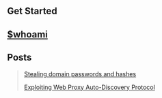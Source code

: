 ## Get Started
## [$whoami](./bio/index.html) 
## Posts
> [Stealing domain passwords and hashes](./ADPentesting/passwords-hash-stealing.html)
>
> [Exploiting Web Proxy Auto-Discovery Protocol](./ADPentesting/wpad.html)
